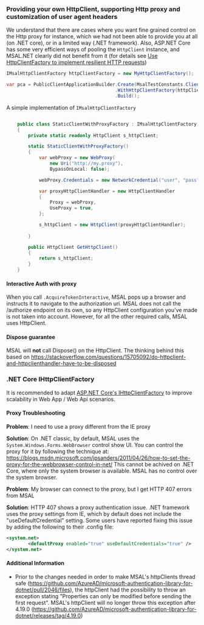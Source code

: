 ### Providing your own HttpClient, supporting Http proxy and customization of user agent headers

We understand that there are cases where you want fine grained control on the Http proxy for instance, which we had not been able to provide you at all (on .NET core), or in a limited way (.NET framework). Also, ASP.NET Core has some very efficient ways of pooling the `HttpClient` instance, and MSAL.NET clearly did not benefit from it (for details see [Use HttpClientFactory to implement resilient HTTP requests](https://docs.microsoft.com/en-us/dotnet/standard/microservices-architecture/implement-resilient-applications/use-httpclientfactory-to-implement-resilient-http-requests))

```csharp
IMsalHttpClientFactory httpClientFactory = new MyHttpClientFactory();

var pca = PublicClientApplicationBuilder.Create(MsalTestConstants.ClientId) 
                                        .WithHttpClientFactory(httpClientFactory)
                                        .Build();

```
A simple implementation of `IMsalHttpClientFactory`

```csharp

    public class StaticClientWithProxyFactory : IMsalHttpClientFactory
    {
        private static readonly HttpClient s_httpClient;

        static StaticClientWithProxyFactory()
        {
            var webProxy = new WebProxy(
                new Uri("http://my.proxy"),
                BypassOnLocal: false);

            webProxy.Credentials = new NetworkCredential("user", "pass");

            var proxyHttpClientHandler = new HttpClientHandler
            {
                Proxy = webProxy,
                UseProxy = true,
            };

            s_httpClient = new HttpClient(proxyHttpClientHandler);
           
        }

        public HttpClient GetHttpClient()
        {
            return s_httpClient;
        }
    }

```
#### Interactive Auth with proxy

When you call `.AcquireTokenInteractive`, MSAL pops up a browser and instructs it to navigate to the authorization uri. MSAL does not call the /authorize endpoint on its own, so any HttpClient configuration you've made is not taken into account. However, for all the other required calls, MSAL uses HttpClient.


#### Dispose guarantee

MSAL will **not** call Dispose() on the HttpClient. The thinking behind this based on https://stackoverflow.com/questions/15705092/do-httpclient-and-httpclienthandler-have-to-be-disposed

### .NET Core IHttpClientFactory

It is recommended to adapt [ASP.NET Core's IHttpClientFactory](https://docs.microsoft.com/en-us/aspnet/core/fundamentals/http-requests?view=aspnetcore-3.0) to improve scalability in Web App / Web Api scenarios.

#### Proxy Troubleshooting

**Problem**: I need to use a proxy different from the IE proxy

**Solution**: On .NET classic, by default, MSAL uses the `System.Windows.Forms.WebBrowser` control show UI. You can control the proxy for it by following the technique at:  https://blogs.msdn.microsoft.com/jpsanders/2011/04/26/how-to-set-the-proxy-for-the-webbrowser-control-in-net/
This cannot be achived on .NET Core, where only the system browser is available. MSAL has no control over the system browser.

**Problem**: My browser can connect to the proxy, but I get HTTP 407 errors from MSAL

**Solution**: HTTP 407 shows a proxy authentication issue. .NET framework uses the proxy settings from IE, which by default does not include the "useDefaultCredential" setting. Some users have reported fixing this issue by adding the following to their .config file: 

```xml
<system.net>
        <defaultProxy enabled="true" useDefaultCredentials="true" />  
</system.net>
```

#### Additional Information

* Prior to the changes needed in order to make MSAL's httpClients thread safe (https://github.com/AzureAD/microsoft-authentication-library-for-dotnet/pull/2046/files), the httpClient had the possibility to throw an exception stating "Properties can only be modified before sending the first request". MSAL's httpClient will no longer throw this exception after 4.19.0 (https://github.com/AzureAD/microsoft-authentication-library-for-dotnet/releases/tag/4.19.0)